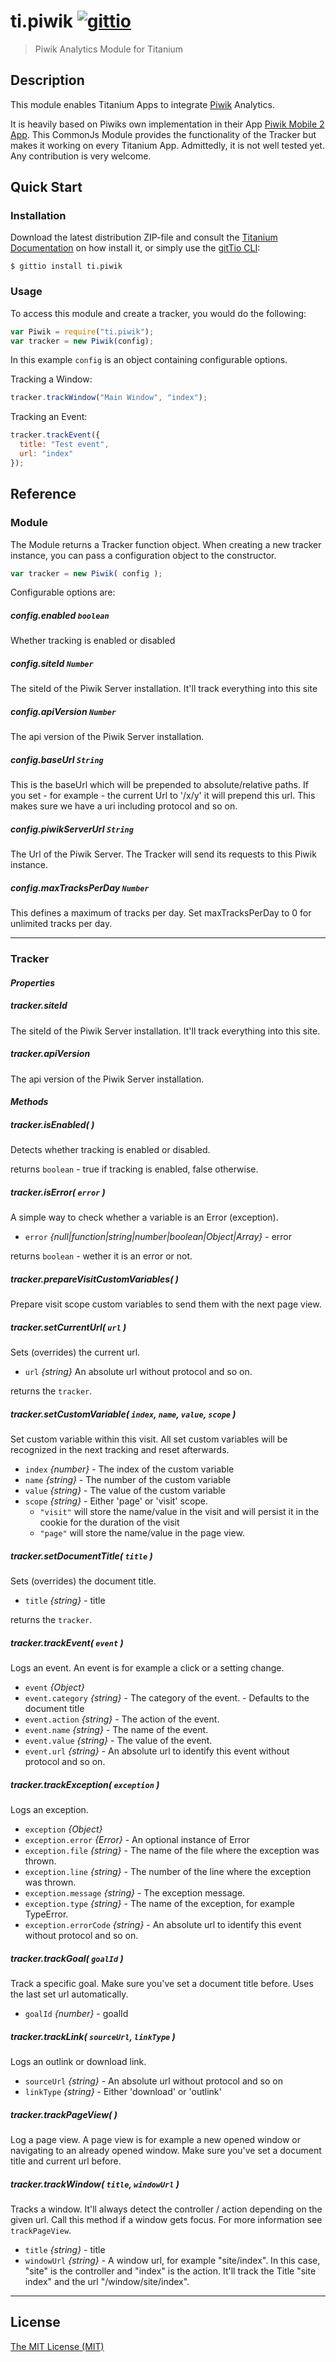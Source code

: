 # ti.piwik [![gittio](http://img.shields.io/badge/gittio-0.1.0-00B4CC.svg)](http://gitt.io/component/ti.piwik)
> Piwik Analytics Module for Titanium

## Description

This module enables Titanium Apps to integrate [Piwik](http://piwik.org/) Analytics.

It is heavily based on Piwiks own implementation in their App [Piwik Mobile 2 App](https://github.com/piwik/piwik-mobile-2). This CommonJs Module provides the functionality of the Tracker but makes it working on every Titanium App. Admittedly, it is not well tested yet. Any contribution is very welcome.

## Quick Start

### Installation 
Download the latest distribution ZIP-file and consult the [Titanium Documentation](http://docs.appcelerator.com/titanium/latest/#!/guide/Using_a_Module) on how install it, or simply use the [gitTio CLI](http://gitt.io/cli):

`$ gittio install ti.piwik`

### Usage

To access this module and create a tracker, you would do the following:

```javascript
var Piwik = require("ti.piwik");
var tracker = new Piwik(config);
```
In this example `config` is an object containing configurable options.

Tracking a Window:
```javascript
tracker.trackWindow("Main Window", "index");
```

Tracking an Event:
```javascript
tracker.trackEvent({
  title: "Test event",
  url: "index"
});
```

## Reference

### Module

The Module returns a Tracker function object. When creating a new tracker instance, you can pass a configuration object to the constructor.

```javascript
var tracker = new Piwik( config );
```

Configurable options are:

##### config.enabled `boolean`
  
  Whether tracking is enabled or disabled

##### config.siteId `Number`

  The siteId of the Piwik Server installation. It'll track everything into this site

##### config.apiVersion `Number`

  The api version of the Piwik Server installation.

##### config.baseUrl `String`

  This is the baseUrl which will be prepended to absolute/relative paths. If you set - for example - the current Url to '/x/y' it will prepend this url. This makes sure we have a uri including protocol and so on.

##### config.piwikServerUrl `String`

  The Url of the Piwik Server. The Tracker will send its requests to this Piwik instance.

##### config.maxTracksPerDay `Number`

  This defines a maximum of tracks per day. Set maxTracksPerDay to 0 for unlimited tracks per day.

---
### Tracker
#### _Properties_

##### tracker.siteId
The siteId of the Piwik Server installation. It'll track everything into this site.

##### tracker.apiVersion
The api version of the Piwik Server installation.

#### _Methods_

##### tracker.isEnabled( )
Detects whether tracking is enabled or disabled.

returns `boolean` - true if tracking is enabled, false otherwise.

##### tracker.isError( `error` )
A simple way to check whether a variable is an Error (exception).

  * `error` _{null|function|string|number|boolean|Object|Array}_ - error
  
returns `boolean` - wether it is an error or not.

##### tracker.prepareVisitCustomVariables( )
Prepare visit scope custom variables to send them with the next page view.

##### tracker.setCurrentUrl( `url` )
Sets (overrides) the current url.

  * `url` _{string}_ An absolute url without protocol and so on.

returns the `tracker`.

##### tracker.setCustomVariable( `index`, `name`, `value`, `scope` )
Set custom variable within this visit. All set custom variables will be recognized in the next tracking and reset afterwards.

  * `index` _{number}_ - The index of the custom variable
  * `name` _{string}_ - The number of the custom variable
  * `value` _{string}_ - The value of the custom variable
  * `scope` _{string}_ - Either 'page' or 'visit' scope.
    - `"visit"` will store the name/value in the visit and will persist it in the cookie for the duration of the visit
    - `"page"` will store the name/value in the page view.

##### tracker.setDocumentTitle( `title` )
Sets (overrides) the document title.

  * `title` _{string}_ - title
  
returns the `tracker`.

##### tracker.trackEvent( `event` )
Logs an event. An event is for example a click or a setting change.

  * `event` _{Object}_
  * `event.category` _{string}_ - The category of the event. - Defaults to the document title
  * `event.action` _{string}_ - The action of the event.
  * `event.name` _{string}_ - The name of the event.
  * `event.value` _{string}_ - The value of the event.
  * `event.url` _{string}_ - An absolute url to identify this event without protocol and so on.

##### tracker.trackException( `exception` )
Logs an exception.

  * `exception` _{Object}_
  * `exception.error` _{Error}_ - An optional instance of Error
  * `exception.file` _{string}_ - The name of the file where the exception was thrown.
  * `exception.line` _{string}_ - The number of the line where the exception was thrown.
  * `exception.message` _{string}_ - The exception message.
  * `exception.type` _{string}_ - The name of the exception, for example TypeError.
  * `exception.errorCode` _{string}_ - An absolute url to identify this event without protocol and so on.

##### tracker.trackGoal( `goalId` )
Track a specific goal. Make sure you've set a document title before. Uses the last set url automatically.

  * `goalId` _{number}_ - goalId

##### tracker.trackLink( `sourceUrl`, `linkType` )
Logs an outlink or download link.

  * `sourceUrl` _{string}_ - An absolute url without protocol and so on
  * `linkType` _{string}_ - Either 'download' or 'outlink'

##### tracker.trackPageView( )
Log a page view. A page view is for example a new opened window or navigating to an already opened window. Make sure you've set a document title and current url before.

##### tracker.trackWindow( `title`, `windowUrl` )
Tracks a window. It'll always detect the controller / action depending on the given url. Call this method if a window gets focus. For more information see `trackPageView`.

  * `title` _{string}_ - title
  * `windowUrl` _{string}_ - A window url, for example "site/index". In this case, "site" is the controller and "index" is the action. It'll track the Title "site index" and the url "/window/site/index".

---

## License

[The MIT License (MIT)](LICENSE)
